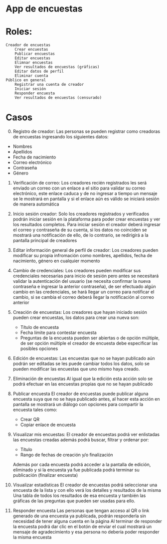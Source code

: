 # App de encuestas

# Roles:

    Creador de encuestas
        Crear encuestas
        Publicar encuestas
        Editar encuestas
        Elimnar encuestas
        Ver resultados de encuestas (gráficas)
        Editar datos de perfil
        Eliminar cuenta
    Público en general
        Registrar una cuenta de creador
        Iniciar sesión
        Responder encuesta
        Ver resultados de encuestas (censurado)

# Casos

0. Registro de creador:
   Las personas se pueden registrar como creadoras de encuestas ingresando los siguientes datos:

- Nombres
- Apellidos
- Fecha de nacimiento
- Correo electrónico
- Contraseña
- Género

1. Verificación de correo:
   Los creadores recién registrados les será enviado un correo con un enlace a el sitio para validar su correo electrónico, este enlace caduca y de no ingresar a tiempo un mensaje se le mostrará en pantalla y si el enlace aún es válido se iniciará sesión de manera automática

2. Inicio sesión creador:
   Solo los creadores registrados y verificados podrán iniciar sesión en la plataforma para poder crear encuestas y ver los resultados completos.
   Para iniciar sesión el creador deberá ingresar el correo y contraseña de su cuenta, si los datos no coinciden se mostrará una notificación de ello, de lo contrario, se redirigirá a la pantalla principal de creadores

3. Editar información general de perfil de creador:
   Los creadores pueden modificar su propia infromación como nombres, apellidos, fecha de nacimiento, género en cualquier momento

4. Cambio de credenciales:
   Los creadores pueden modificar sus credenciales necesarias para inicio de sesión pero antes se necesitará validar la autenticación del usuario (se necesita confirmar la nueva contraseña e ingresar la anterior contraseña), de ser efectuado algún cambio en las credenciales, se hará llegar un correo para notificar el cambio, si se cambia el correo deberá llegar la notificación al correo anterior

5. Creación de encuestas:
   Los creadores que hayan iniciado sesión pueden crear encuestas, los datos para crear una nueva son:

   - Título de encuesta
   - Fecha límite para contestar encuesta
   - Preguntas de la encuesta pueden ser abiertas o de opción múltiple, de ser opción múltiple el creador de encuesta debe especificar las posibles opciones

6. Edición de encuestas:
   Las encuestas que no se hayan publicado aún podrán ser editadas se les puede cambiar todos los datos, solo se pueden modificar las encuestas que uno mismo haya creado.

7. Eliminación de encuestas
   Al igual que la edición esta acción solo se podrá efectuar en las encuestas propias que no se hayan publicado

8. Publicar encuesta
   El creador de encuestas puede publicar alguna encuesta suya que no se haya publicado antes, al hacer esta acción en pantalla se mostrará un diálogo con opciones para compartir la encuesta tales como:

   - Crear QR
   - Copiar enlace de encuesta

9. Visualizar mis encuestas:
   El creador de encuestas podrá ver enlistadas las encuestas creadas además podrá buscar, filtrar y ordenar por:

   - Título
   - Rango de fechas de creación y/o finalización

   Además por cada encuesta podrá acceder a la pantalla de edición, eliminado y si la encuesta ya fue publicada podrá terminar su publicación (finalizar encuesta)

10. Visualizar estadísticas
    El creador de encuestas podrá seleccionar una encuesta de la lista y con ello verá los detalles y resultados de la misma
    Una tabla de todos los resultados de esa encuesta y también las gráficas de las preguntas que pueden ser usadas para ello.

11. Responder encuesta
    Las personas que tengan acceso al QR o link generado de una encuesta ya publicada, podrán responderla sin necesidad de tener alguna cuenta en la página
    Al terminar de responder la encuesta podrá dar clic en el botón de enviar el cual mostrará un mensaje de agradecimiento y esa persona no debería poder responder la misma encuesta
